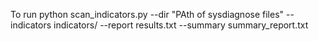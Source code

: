 To run
python scan_indicators.py --dir "PAth of sysdiagnose files" --indicators indicators/ --report results.txt --summary summary_report.txt
